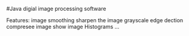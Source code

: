 #Java digial image processing software

Features:
image smoothing
sharpen the image
grayscale
edge dection
compresee image
show image Histograms 
...
